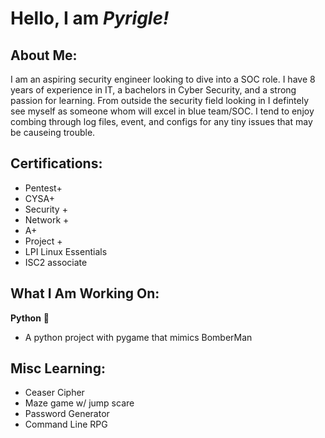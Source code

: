 # Hello, I am *Pyrigle!*
## About Me:
I am an aspiring security engineer looking to dive into a SOC role. I have 8 years of experience in IT, a bachelors in Cyber Security, and a strong passion for learning. From outside the security field looking in I defintely see myself as someone whom will excel in blue team/SOC. I tend to enjoy combing through log files, event, and configs for any tiny issues that may be causeing trouble. 
## Certifications:
- Pentest+
- CYSA+
- Security +
- Network +
- A+
- Project +
- LPI Linux Essentials
- ISC2 associate
## What I Am Working On:
**Python** :snake:
- A python project with pygame that mimics BomberMan

## Misc Learning:
- Ceaser Cipher
- Maze game w/ jump scare
- Password Generator
- Command Line RPG

<!--
# Markdown Reference (Cheat Sheet)

## HEADINGS
# H1
## H2
### H3
#### H4

## TEXT STYLE
**Bold**
*Italic*
***Bold & Italic***
~~Strikethrough~~

## LISTS
- Bullet list item
  - Nested item
- Another item

1. Numbered list
2. Second item

## LINKS
[Link Text](https://example.com)

## IMAGES
![Alt text](image_url)

## CODE
Inline code: `like this`

Code block:
```python
print("Hello, world!")

